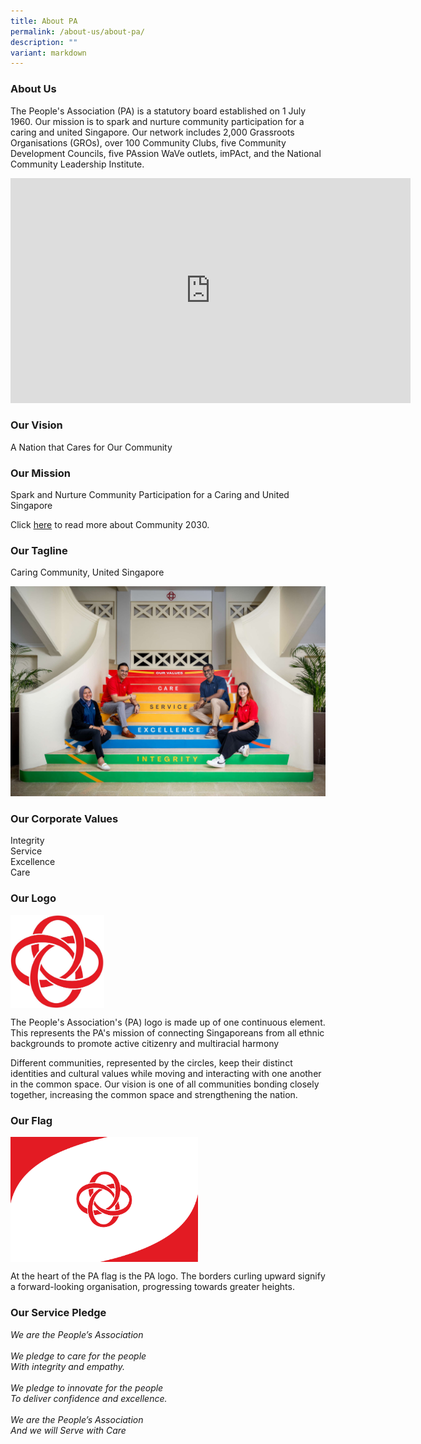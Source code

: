 ```yaml
---
title: About PA
permalink: /about-us/about-pa/
description: ""
variant: markdown
---
```

### About Us

The People's Association (PA) is a statutory board established on 1 July 1960.
Our mission is to spark and nurture community participation for a caring and united Singapore.&nbsp;Our network includes 2,000 Grassroots Organisations (GROs), over 100 Community Clubs, five Community Development Councils, five PAssion WaVe outlets, imPAct, and the National Community Leadership Institute.

<iframe allowfullscreen="" allow="autoplay; fullscreen; picture-in-picture; clipboard-write; encrypted-media; web-share" frameborder="0" height="360" width="640" src="https://player.vimeo.com/video/1125479331?h=96b154de1f" title="vimeo-player"></iframe>

### Our Vision

A Nation that Cares for Our Community


### Our Mission

Spark and Nurture Community Participation for a Caring and United Singapore

Click [here](https://go.gov.sg/c2030) to read more about Community 2030.

### Our Tagline

Caring Community, United Singapore

![](/images/About%20Us/about-pa-values.jpg)

### Our Corporate Values

Integrity <br>
Service <br>
Excellence <br>
Care <br>

### Our Logo

<img style="width:150px" align="center" src="/images/About%20Us/PA%20Logo%20no%20brand%20name.jpg">

The People's Association's (PA) logo is made up of one continuous element. This represents the PA's mission of connecting Singaporeans from all ethnic backgrounds to promote active citizenry and multiracial harmony

Different communities, represented by the circles, keep their distinct identities and cultural values while moving and interacting with one another in the common space. Our vision is one of all communities bonding closely together, increasing the common space and strengthening the nation.


### Our Flag
<img style="width:300px" align="center" src="/images/About%20Us/PA%20Flag.png">

At the heart of the PA flag is the PA logo. The borders curling upward signify a forward-looking organisation, progressing towards greater heights.


### Our Service Pledge

*We are the People’s Association <br><br>*
*We pledge to care for the people* <br>
*With integrity and empathy.*<br><br>
*We pledge to innovate for the people*<br>
*To deliver confidence and excellence.*<br><br>
*We are the People’s Association*<br>
*And we will Serve with Care*